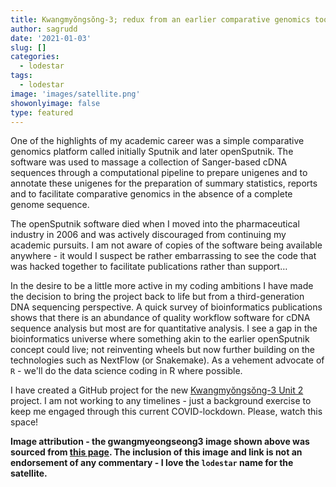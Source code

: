 ```yaml
---
title: Kwangmyŏngsŏng-3; redux from an earlier comparative genomics toolbox
author: sagrudd
date: '2021-01-03'
slug: []
categories:
  - lodestar
tags:
  - lodestar
image: 'images/satellite.png'
showonlyimage: false
type: featured
---
```


One of the highlights of my academic career was a simple comparative genomics 
platform called initially Sputnik and later openSputnik. The software was used 
to massage a collection of Sanger-based cDNA sequences through a computational 
pipeline to prepare unigenes and to annotate these unigenes for the preparation 
of summary statistics, reports and to facilitate comparative genomics in the 
absence of a complete genome sequence.

The openSputnik software died when I moved into the pharmaceutical industry in 
2006 and was actively discouraged from continuing my academic pursuits. I am not
aware of copies of the software being available anywhere - it would I suspect be
rather embarrassing to see the code that was hacked together to facilitate 
publications rather than support…

In the desire to be a little more active in my coding ambitions I have made the
decision to bring the project back to life but from a third-generation DNA
sequencing perspective. A quick survey of bioinformatics publications shows that
there is an abundance of quality workflow software for cDNA sequence analysis
but most are for quantitative analysis. I see a gap in the bioinformatics
universe where something akin to the earlier openSputnik concept could live;
not reinventing wheels but now further building on the technologies such as
NextFlow (or Snakemake). As a vehement advocate of `R` - we'll do the data
science coding in R where possible.  

I have created a GitHub project for the new 
[Kwangmyŏngsŏng-3 Unit 2](https://github.com/sagrudd/gwangmyeongseong3) project.
I am not working to any timelines - just a background exercise to keep me
engaged through this current COVID-lockdown. Please, watch this space!

**Image attribution - the gwangmyeongseong3 image shown above was sourced from
[this page](https://www.globalsecurity.org/wmd/world/dprk/td-2b-mod-4-4th-flighttest.htm).
The inclusion of this image and link is not an endorsement of any commentary -
I love the `lodestar` name for the satellite.**
